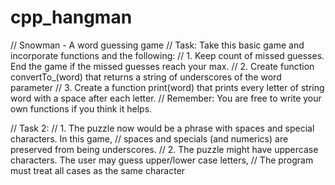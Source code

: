 # cpp_hangman

// Snowman - A word guessing game
// Task: Take this basic game and incorporate functions and the following:
// 1. Keep count of missed guesses. End the game if the missed guesses reach your max.
// 2. Create  function convertTo_(word) that returns a string of underscores of the word parameter
// 3. Create a function print(word) that prints every letter of string word with a space after each letter.
// Remember: You are free to write your own functions if you think it helps.

// Task 2:
// 1. The puzzle now would be a phrase with spaces and special characters. In this game,
// spaces and specials (and numerics) are preserved from being underscores.
// 2. The puzzle might have uppercase characters. The user may guess upper/lower case letters,
//		The program must treat all cases as the same character
